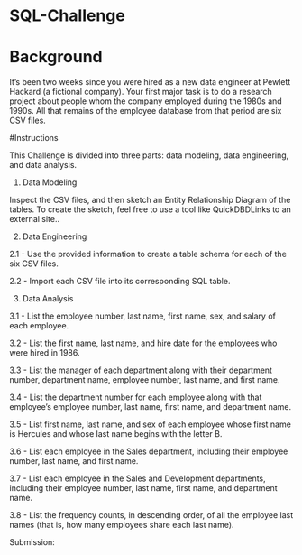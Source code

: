 # SQL-Challenge


# Background

It’s been two weeks since you were hired as a new data engineer at Pewlett Hackard (a fictional company). Your first major task is to do a research project about people whom the company employed during the 1980s and 1990s. All that remains of the employee database from that period are six CSV files.


#Instructions

This Challenge is divided into three parts: data modeling, data engineering, and data analysis.


1. Data Modeling

Inspect the CSV files, and then sketch an Entity Relationship Diagram of the tables. To create the sketch, feel free to use a tool like QuickDBDLinks to an external site..


2. Data Engineering
   
2.1 - Use the provided information to create a table schema for each of the six CSV files. 

2.2 - Import each CSV file into its corresponding SQL table.


3. Data Analysis
   
3.1 - List the employee number, last name, first name, sex, and salary of each employee.

3.2 - List the first name, last name, and hire date for the employees who were hired in 1986.

3.3 - List the manager of each department along with their department number, department name, employee number, last name, and first name.

3.4 - List the department number for each employee along with that employee’s employee number, last name, first name, and department name.

3.5 - List first name, last name, and sex of each employee whose first name is Hercules and whose last name begins with the letter B.

3.6 - List each employee in the Sales department, including their employee number, last name, and first name.

3.7 - List each employee in the Sales and Development departments, including their employee number, last name, first name, and department name.

3.8 - List the frequency counts, in descending order, of all the employee last names (that is, how many employees share each last name).


Submission:



